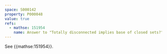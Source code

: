 ```yaml
---
space: S000142
property: P000048
value: true
refs:
  - mathse: 151954
    name: Answer to "Totally disconnected implies base of closed sets?"
---
```


See {{mathse:151954}}.
